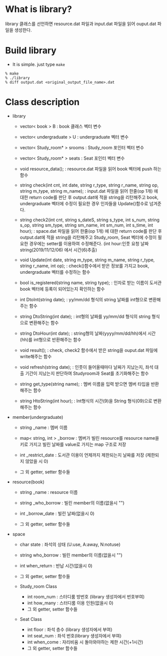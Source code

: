 # What is library?
library 클래스를 선언하면 resource.dat 파일과 input.dat 파일을 읽어 ouput.dat 파일을 생성한다.

# Build library
* It is simple. just type ```make```
```
% make
% ./library
% diff output.dat <original_output_file_name>.dat
```
# Class description
* library
    * vector< book > B : book 클래스 벡터 변수
    * vector< undergraduate > U : undergraduate 벡터 변수
    * vector< Study_room* > srooms : Study_room 포인터 벡터 변수
    * vector< Study_room* > seats : Seat 포인터 벡터 변수

    * void resource_data(); : resource.dat 파일을 읽어 book 벡터에 push 하는 함수
    * string check(int cnt, int date, string r_type, string r_name, string op, string m_type, string m_name); : input.dat 파일을 읽어 한줄(op 1개) 에 대한 return code를 판단 후 output.dat에 적을 string을 리턴해주고 book, undergraduate 벡터에 수정이 필요한 경우 인자들을 Update()함수로 넘겨준다.
    * string check2(int cnt, string s_dateS, string s_type, int s_num, string s_op, string sm_type, string sm_name, int sm_num, int s_time, int hour); : space.dat 파일을 읽어 한줄(op 1개) 에 대한 return code를 판단 후 output.dat에 적을 string을 리턴해주고 Study_room, Seat 벡터에 수정이 필요한 경우에는 setter를 이용하여 수정해준다. (int hour:인풋 요청 날짜 string(2019/11/12/06) 에서 시간(6)추출)
    * void Update(int date, string m_type, string m_name, string r_type, string r_name, int op); : check()함수에서 받은 정보를 가지고 book, undergraduate 벡터를 수정하는 함수
    * bool is_registered(string name, string type); : 인자로 받는 이름이 도서관 book 벡터에 등록이 되어있는지 확인하는 함수
    * int DtoInt(string date); : yy/mm/dd 형식의 string 날짜를 int형으로 변환해주는 함수
    * string DtoString(int date); : int형의 날짜를 yy/mm/dd 형식의 string 형식으로 변환해주는 함수
    * string DtoHour(int date); : string형의 날짜(yyyy/mm/dd/hh)에서 시간(hh)를 int형으로 반환해주는 함수
    * void result(); : check, check2 함수에서 받은 string을 ouput.dat 파일에 write해주는 함수
    * void refresh(string date); : 인풋이 들어올때마다 날짜가 지났는지, 좌석 대출 기간이 지났는지 판단하여 Studyroom과 Seat를 초기화해주는 함수
    * string get_type(string name); : 멤버 이름을 입력 받으면 멤버 타입을 반환해주는 함수
    * string HtoString(int hour); : Int형식의 시간(9)을 String 형식(09)으로 변환해주는 함수

* member(undergraduate)
    * string _name : 멤버 이름
	* map< string, int > _borrow : 멤버가 빌린 resource를 resource name을 키로 가지고 빌린 날짜를 value로 가지는 map 구조로 저장
	* int _restrict_date : 도서관 이용이 언제까지 제한되는지 날짜를 저장 (제한되지 않았을 시 0)

    * 그 외 getter, setter 함수들

* resource(book)
	* string _name : resource 이름
	* string _who_borrow : 빌린 member의 이름(없을시 "")
	* int _borrow_date : 빌린 날짜(없을시 0)

    * 그 외 getter, setter 함수들

* space
	* char state : 좌석의 상태 (U:use, A:away, N:notuse)
	* string who_borrow : 빌린 member의 이름(없을시 "")
	* int when_return : 반납 시간(없을시 0)
    * 그 외 getter, setter 함수들

    * Study_room Class
        * int room_num : 스터디룸 방번호 (library 생성자에서 번호부여)
        * int how_many : 스터디룸 이용 인원(없을시 0)
        * 그 외 getter, setter 함수들
        
    * Seat Class
        * int floor : 좌석 층수 (library 생성자에서 부여)
        * int seat_num : 좌석 번호(library 생성자에서 부여)
        * int when_come : 자리비움 시 돌아와야하는 제한 시간(+1시간)
        * 그 외 getter, setter 함수들


